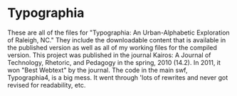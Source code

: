 Typographia
===========

These are all of the files for "Typographia: An Urban-Alphabetic Exploration of Raleigh, NC." They include the downloadable content that is available in the published version as well as all of my working files for the compiled version. This project was published in the journal Kairos: A Journal of Technology, Rhetoric, and Pedagogy in the spring, 2010 (14.2). In 2011, it won "Best Webtext" by the journal. The code in the main swf, Typographia4, is a big mess. It went through 'lots of rewrites and never got revised for readability, etc. 